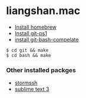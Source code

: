 liangshan.mac
=============

+ [Install homebrew][1] 
+ [Install git-ps1][2]
+ [install git-bash-compelate][3]

```
$ cd git && make
$ cd bash && make
```

[1]: https://github.com/Homebrew/homebrew/blob/master/share/doc/homebrew/Installation.md#installation
[2]: https://github.com/erning/git-ps1
[3]: https://github.com/bobthecow/git-flow-completion/wiki/Install-Bash-git-completion

### Other installed packges

+ [stormssh](https://github.com/emre/storm)
+ [sublime text 3](https://www.sublimetext.com/3) 
	

